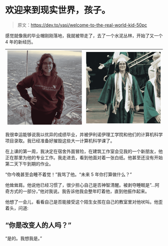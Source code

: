# 欢迎来到现实世界，孩子。

> 原文：<https://dev.to/yasi/welcome-to-the-real-world-kid-50pc>

感觉就像我的毕业帽刚刚落地，我就被带走了，去了一个水泥丛林，开始了又一个 4 年的新经历。

| ![Alt Text](img/84e30372d831d54f662d9c326d158c35.png) | ![Alt Text](img/c71e070fec9fbf930015b8ba355b27b0.png) |
| --- | --- |

我很幸运能够说我以优异的成绩毕业，并被伊利诺伊理工学院和他们的计算机科学项目录取。我已经准备好摧毁这些大一计算机科学课了。

在上课的第一周，我决定在宿舍外面冒险，在建筑工作室会见我的一个新朋友，他正在那里为他的专业工作。我走进去，看到他面对着一张白纸。他甚至还没有开始第二天下午到期的作业。

“你今晚甚至会睡不着觉！”我骂了他。“未来 5 年你打算做什么？”

他耸耸肩。他说他已经习惯了，很少担心自己是否神智清醒。被剥夺睡眠是”...阿奇方式的一部分，”他对我说。我告诉他我会整年盯着他，直到他振作起来。

他想了一会儿，看看自己是否能接受这个陌生女孩在自己的教室里对他吠叫。他歪着头，问道:

## “你是改变人的人吗？”

“是的。我想我是。”